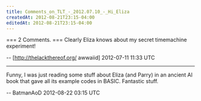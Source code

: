 ```yaml
---
title: Comments_on_TLT_-_2012.07.10_-_Hi_Eliza
createdAt: 2012-08-21T23:15-04:00
editedAt: 2012-08-21T23:15-04:00
---
```


=== 2 Comments. ===
Clearly Eliza knows about my secret timemachine experiment!

-- [http://thelackthereof.org/ awwaiid] 2012-07-11 11:33 UTC


----

Funny, I was just reading some stuff about Eliza (and Parry) in an ancient AI book that gave all its example codes in BASIC. Fantastic stuff.

-- BatmanAoD 2012-08-22 03:15 UTC


